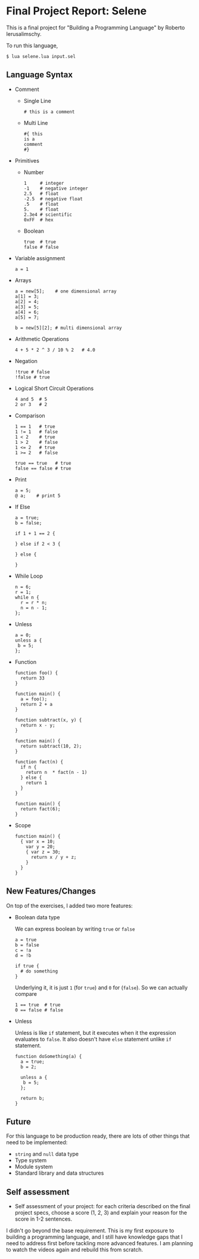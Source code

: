 # Final Project Report: Selene

This is a final project for "Building a Programming Language" by Roberto Ierusalimschy.

To run this language,

``` 
$ lua selene.lua input.sel
```

## Language Syntax

- Comment
  - Single Line

    ```
    # this is a comment
    ```

  - Multi Line

    ```
    #{ this
    is a
    comment
    #}
    ```

- Primitives
  - Number

    ```
    1     # integer
    -1    # negative integer
    2.5   # float
    -2.5  # negative float
    .5    # float
    5.    # float
    2.3e4 # scientific
    0xFF  # hex
    ```

  - Boolean

    ```
    true  # true
    false # false
    ```

- Variable assignment

  ```
  a = 1
  ```

- Arrays

  ```
  a = new[5];    # one dimensional array
  a[1] = 3; 
  a[2] = 4; 
  a[3] = 5; 
  a[4] = 6; 
  a[5] = 7; 

  b = new[5][2]; # multi dimensional array
  ```

- Arithmetic Operations

  ```
  4 + 5 * 2 ^ 3 / 10 % 2   # 4.0
  ```

- Negation 

  ```
  !true # false
  !false # true
  ```

- Logical Short Circuit Operations

  ```
  4 and 5  # 5
  2 or 3   # 2
  ```

- Comparison

  ```
  1 == 1   # true
  1 != 1   # false
  1 < 2    # true
  1 > 2    # false
  1 <= 2   # true
  1 >= 2   # false

  true == true   # true
  false == false # true
  ```

- Print

  ```
  a = 5;
  @ a;    # print 5
  ```

- If Else
  
  ```
  a = true;
  b = false;

  if 1 + 1 == 2 {

  } else if 2 < 3 {

  } else {

  }
  ```

- While Loop

  ```
  n = 6;
  r = 1;
  while n {
    r = r * n;
    n = n - 1;
  };
  ```

- Unless

  ```
  a = 0;
  unless a {
   b = 5; 
  };
  ```

- Function

  ```
  function foo() {
    return 33
  }

  function main() {
    a = foo();
    return 2 + a
  }
  ```

  ```
  function subtract(x, y) {
    return x - y;
  }

  function main() {
    return subtract(10, 2);
  }
  ```

  ```
  function fact(n) {
    if n {
      return n  * fact(n - 1)
    } else {
      return 1
    }
  }

  function main() {
    return fact(6);
  }
  ```

- Scope

  ```
  function main() {
    { var x = 10;
      var y = 20;
      { var z = 30;
        return x / y + z;
      }
    }
  }
  ```

## New Features/Changes

On top of the exercises, I added two more features:
- Boolean data type

  We can express boolean by writing `true` or `false`

  ```
  a = true
  b = false
  c = !a
  d = !b
  ```

  ```
  if true {
    # do something
  }
  ```

  Underlying it, it is just `1` (for `true`) and `0` for (`false`). So we can actually compare

  ```
  1 == true  # true
  0 == false # false
  ```
  
- Unless

  Unless is like `if` statement, but it executes when it the expression evaluates to `false`. It also doesn't have `else` statement unlike `if` statement.

  ```
  function doSomething(a) {
    a = true;
    b = 2;

    unless a {
     b = 5;
    };

    return b;
  }
  ```

## Future

For this language to be production ready, there are lots of other things that need to be implemented:
- `string` and `null` data type
- Type system
- Module system
- Standard library and data structures

## Self assessment

* Self assessment of your project: for each criteria described on the final project specs, choose a score (1, 2, 3) and explain your reason for the score in 1-2 sentences.

I didn't go beyond the base requirement. This is my first exposure to building a programming language, and I still have knowledge gaps that I need to address first before tackling more advanced features. I am planning to watch the videos again and rebuild this from scratch. 
